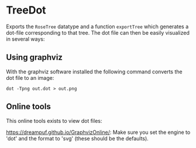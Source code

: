 # TreeDot

Exports the `RoseTree` datatype and a function `exportTree` which generates a dot-file corresponding to that tree. The dot file can then be easily visualized in several ways:

## Using graphviz

With the graphviz software installed the following command converts the dot file to an image:

```dot -Tpng out.dot > out.png```

## Online tools

This online tools exists to view dot files:

https://dreampuf.github.io/GraphvizOnline/: Make sure you set the engine to 'dot' and the format to 'svg' (these should be the defaults).